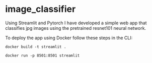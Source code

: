 # image_classifier

Using Streamlit and Pytorch I have developed a simple web app that classifies jpg images using the pretrained resnet101 neural network.



To deploy the app using Docker follow these steps in the CLI:
    
    docker build -t streamlit .

    docker run -p 8501:8501 streamlit

